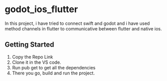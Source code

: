 # godot_ios_flutter

In this project, i have tried to connect swift and godot and i have used method channels in flutter to communicative between flutter and native ios.

## Getting Started

1. Copy the Repo Link
2. Clone it in the VS code.
3. Run pub get to get all the dependencies
4. There you go, build and run the project.


